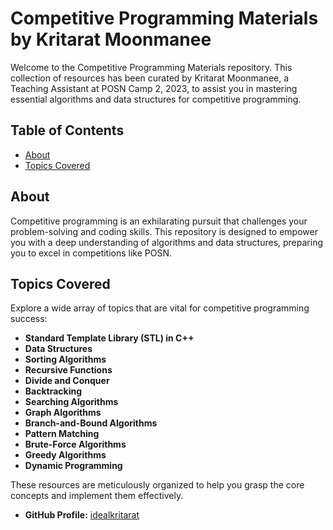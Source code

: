 # Competitive Programming Materials by Kritarat Moonmanee

Welcome to the Competitive Programming Materials repository. This collection of resources has been curated by Kritarat Moonmanee, a Teaching Assistant at POSN Camp 2, 2023, to assist you in mastering essential algorithms and data structures for competitive programming.

## Table of Contents
- [About](#about)
- [Topics Covered](#topics-covered)

## About

Competitive programming is an exhilarating pursuit that challenges your problem-solving and coding skills. This repository is designed to empower you with a deep understanding of algorithms and data structures, preparing you to excel in competitions like POSN.

## Topics Covered

Explore a wide array of topics that are vital for competitive programming success:

- **Standard Template Library (STL) in C++**
- **Data Structures**
- **Sorting Algorithms**
- **Recursive Functions**
- **Divide and Conquer**
- **Backtracking**
- **Searching Algorithms**
- **Graph Algorithms**
- **Branch-and-Bound Algorithms**
- **Pattern Matching**
- **Brute-Force Algorithms**
- **Greedy Algorithms**
- **Dynamic Programming**

These resources are meticulously organized to help you grasp the core concepts and implement them effectively.

- **GitHub Profile:** [idealkritarat](https://github.com/idealkritarat)
 